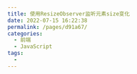 ```yaml
---
title: 使用ResizeObserver监听元素size变化
date: 2022-07-15 16:22:38
permalink: /pages/d91a67/
categories:
  - 前端
  - JavaScript
tags:
  - 
---
```

[](https://developer.mozilla.org/zh-CN/docs/Web/API/ResizeObserver)